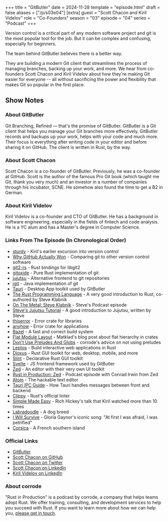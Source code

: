+++
title = "GitButler"
date = 2024-11-28
template = "episode.html"
draft = false
aliases = ["/p/s03e04"]
[extra]
guest = "Scott Chacon and Kiril Videlov"
role = "Co-Founders"
season = "03"
episode = "04"
series = "Podcast"
+++

Version control is a critical part of any modern software project
and git is the most popular tool for the job. But it can be complex and
confusing, especially for beginners.

The team behind GitButler believes there is a better way.

They are building a modern Git client that streamlines the process
of managing branches, backing up your work, and more. We hear from co-founders
Scott Chacon and Kiril Videlov about how they're making Git easier for everyone
-- all without sacrificing the power and flexibility that makes Git so popular in
the first place.

<!-- more -->

## Show Notes

### About GitButler

Git Branching, Refined &mdash; that's the promise of GitButler. GitButler is a Git client that helps you manage your Git branches more effectively.
GitButler records and backups up your work, helps with your code and much more. Their focus is everything after writing code in your editor and before sharing it on GitHub. The client is written in Rust, by the way. 

### About Scott Chacon 

Scott Chacon is a co-founder of GitButler. Previously, he was a co-founder at GitHub. Scott is the author of the famous Pro Git book
(which taught me Git, thank you very much) and an investor in a number of companies through his incubator, SCNE. He somehow also found the time to get a B2 in German.

### About Kiril Videlov

Kiril Videlov is a co-founder and CTO of GitButler. He has a background in software engineering, especially in the fields of fintech and code analysis.
He is a YC alum and has a Master's degree in Computer Science.

### Links From The Episode (In Chronological Order)

- [sturdy](https://getsturdy.com/) - Kiril's earlier excursion into version control
- [Why GitHub Actually Won](https://blog.gitbutler.com/why-github-actually-won/) - Comparing git to other version control software
- [git2-rs](https://github.com/rust-lang/git2-rs) - Rust bindings for libgit2
- [gitoxide](https://github.com/Byron/gitoxide) - Pure Rust implementation of git
- [jujutsu](https://github.com/martinvonz/jj) - Alternative frontend to git repositories
- [jgit](https://www.eclipse.org/jgit/) - Java implementation of git
- [Tauri](https://tauri.app/) - Desktop App toolkit used by GitButler
- [The Rust Programming Language](https://doc.rust-lang.org/book/) - A very good introduction to Rust, co-authored by Steve Klabnik
- [On The Metal: Steve Klabnik](https://oxide.computer/podcasts/on-the-metal) - Steve's Podcast episode
- [Steve's Jujutsu Tutorial](https://steveklabnik.github.io/jujutsu-tutorial/) - A good introduction to Jujutsu, written by Steve
- [thiserror](https://github.com/dtolnay/thiserror) - Error crate for libraries
- [anyhow](https://github.com/dtolnay/anyhow) - Error crate for applications
- [Bazel](https://bazel.build/) - A fast and correct build system
- [Flat Module Layout](https://matklad.github.io/2021/08/22/large-rust-workspaces.html) - Matklad's blog post about flat hierarchy in crates
- [Don't Use Preludes And Globs](/blog/dont-use-preludes-and-globs/) - corrode's advice on not using preludes 
- [Leptos](https://leptos.dev/) - Build interactive web applications in Rust
- [Dioxus](https://dioxuslabs.com/) - Rust GUI toolkit for web, desktop, mobile, and more
- [Slint](https://slint-ui.com/) - Declarative Rust GUI toolkit
- [Svelte](https://svelte.dev/) - JS frontend framework used by GitButler
- [Zed](https://zed.dev/) - An editor with their very own UI toolkit
- [Rust in Production: Zed](/podcast/s03e01-zed) - Podcast episode with Conrad Irwin from Zed
- [Atom](https://github.com/atom/atom) - The hackable text editor
- [Tauri IPC Guide](https://tauri.app/concept/inter-process-communication/) - How Tauri handles messages between front and backend
- [Clippy](https://github.com/rust-lang/rust-clippy) - Rust's official linter
- [Simple Made Easy](https://www.infoq.com/presentations/Simple-Made-Easy/) - Rich Hickey's talk that Kiril watched more than 10 times
- [Labradoodle](https://en.wikipedia.org/wiki/Labradoodle) - A dog breed
- [I Will Survive](https://en.wikipedia.org/wiki/I_Will_Survive) - Gloria Gaynor's iconic song: "At first I was afraid, I was petrified"
- [Corsica](https://en.wikipedia.org/wiki/Corsica) - A French southern island

### Official Links

- [GitButler](https://gitbutler.com)
- [Scott Chacon on GitHub](https://github.com/schacon)
- [Scott Chacon on Twitter](https://twitter.com/chacon)
- [Scott Chacon on LinkedIn](https://www.linkedin.com/in/schacon/)
- [Kiril Videlov on LinkedIn](https://www.linkedin.com/in/kirilv)


### About corrode

"Rust in Production" is a podcast by corrode, a company that helps teams adopt Rust. We offer training, consulting, and development services to help you succeed with Rust. If you want to learn more about how we can help you, [please get in touch](/about).